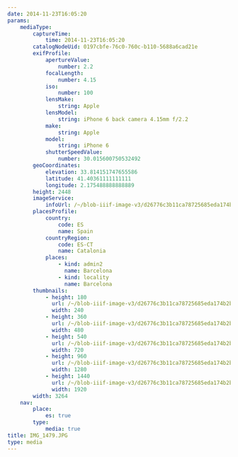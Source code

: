 ```yaml
---
date: 2014-11-23T16:05:20
params:
    mediaType:
        captureTime:
            time: 2014-11-23T16:05:20
        catalogNodeUid: 0197cbfe-76c0-760c-b110-5688a6cad21e
        exifProfile:
            apertureValue:
                number: 2.2
            focalLength:
                number: 4.15
            iso:
                number: 100
            lensMake:
                string: Apple
            lensModel:
                string: iPhone 6 back camera 4.15mm f/2.2
            make:
                string: Apple
            model:
                string: iPhone 6
            shutterSpeedValue:
                number: 30.015600750532492
        geoCoordinates:
            elevation: 33.814151747655586
            latitude: 41.40361111111111
            longitude: 2.175488888888889
        height: 2448
        imageService:
            infoUrl: /~/blob-iiif-image-v3/d26776c3b11ca78725685eda174b2b78e980aa4916f913548904e8d523ee94b6/info.json
        placesProfile:
            country:
                code: ES
                name: Spain
            countryRegion:
                code: ES-CT
                name: Catalonia
            places:
                - kind: admin2
                  name: Barcelona
                - kind: locality
                  name: Barcelona
        thumbnails:
            - height: 180
              url: /~/blob-iiif-image-v3/d26776c3b11ca78725685eda174b2b78e980aa4916f913548904e8d523ee94b6/full/240%2C180/0/default.jpg
              width: 240
            - height: 360
              url: /~/blob-iiif-image-v3/d26776c3b11ca78725685eda174b2b78e980aa4916f913548904e8d523ee94b6/full/480%2C360/0/default.jpg
              width: 480
            - height: 540
              url: /~/blob-iiif-image-v3/d26776c3b11ca78725685eda174b2b78e980aa4916f913548904e8d523ee94b6/full/720%2C540/0/default.jpg
              width: 720
            - height: 960
              url: /~/blob-iiif-image-v3/d26776c3b11ca78725685eda174b2b78e980aa4916f913548904e8d523ee94b6/full/1280%2C960/0/default.jpg
              width: 1280
            - height: 1440
              url: /~/blob-iiif-image-v3/d26776c3b11ca78725685eda174b2b78e980aa4916f913548904e8d523ee94b6/full/1920%2C1440/0/default.jpg
              width: 1920
        width: 3264
    nav:
        place:
            es: true
        type:
            media: true
title: IMG_1479.JPG
type: media
---
```

